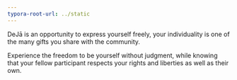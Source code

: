 ```yaml
---
typora-root-url: ../static
---
```


DeJā is an opportunity to express yourself freely, your individuality is one of the many gifts you share with the community. 

Experience the freedom to be yourself without judgment, while knowing that your fellow participant respects your rights and liberties as well as their own.


​			
​		
​	​			
​		
​	